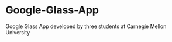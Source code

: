 Google-Glass-App
================

Google Glass App developed by three students at Carnegie Mellon University 
